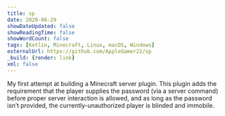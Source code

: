 ```yaml
---
title: sp
date: 2020-06-29
showDateUpdated: false
showReadingTime: false
showWordCount: false
tags: [Kotlin, Minecraft, Linux, macOS, Windows]
externalUrl: https://github.com/AppleGamer22/sp
_build: {render: link}
xml: false
---
```

My first attempt at building a Minecraft server plugin. This plugin adds the requirement that the player supplies the password (via a server command) before proper server interaction is allowed, and as long as the password isn’t provided, the currently-unauthorized player is blinded and immobile.